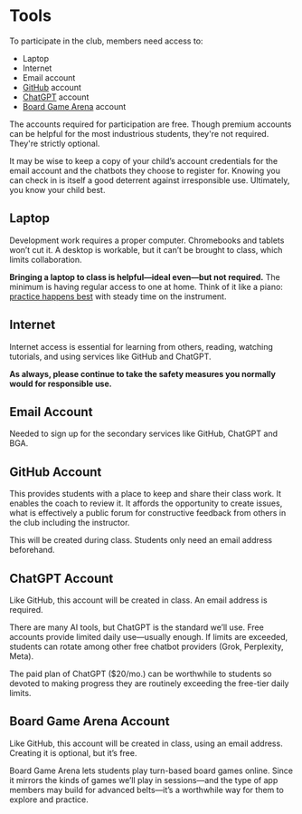 # Tools

To participate in the club, members need access to:

* Laptop
* Internet
* Email account
* [GitHub](https://github.com) account
* [ChatGPT](https://chatgpt.com) account
* [Board Game Arena](https://en.boardgamearena.com) account

The accounts required for participation are free. Though premium accounts can be helpful for the most industrious students, they're not required. They're strictly optional.

It may be wise to keep a copy of your child’s account credentials for the email account and the chatbots they choose to register for. Knowing you can check in is itself a good deterrent against irresponsible use. Ultimately, you know your child best.

## Laptop

Development work requires a proper computer. Chromebooks and tablets won’t cut it. A desktop is workable, but it can’t be brought to class, which limits collaboration.

**Bringing a laptop to class is helpful—ideal even—but not required.** The minimum is having regular access to one at home. Think of it like a piano: [practice happens best](./growth.md) with steady time on the instrument.

## Internet

Internet access is essential for learning from others, reading, watching tutorials, and using services like GitHub and ChatGPT.

**As always, please continue to take the safety measures you normally would for responsible use.**

## Email Account

Needed to sign up for the secondary services like GitHub, ChatGPT and BGA.

## GitHub Account

This provides students with a place to keep and share their class work.  It enables the coach to review it.  It affords the opportunity to create issues, what is effectively a public forum for constructive feedback from others in the club including the instructor.

This will be created during class. Students only need an email address beforehand.

## ChatGPT Account

Like GitHub, this account will be created in class. An email address is required.

There are many AI tools, but ChatGPT is the standard we’ll use. Free accounts provide limited daily use—usually enough. If limits are exceeded, students can rotate among other free chatbot providers (Grok, Perplexity, Meta).

The paid plan of ChatGPT ($20/mo.) can be worthwhile to students so devoted to making progress they are routinely exceeding the free-tier daily limits.

## Board Game Arena Account

Like GitHub, this account will be created in class, using an email address. Creating it is optional, but it’s free.

Board Game Arena lets students play turn-based board games online. Since it mirrors the kinds of games we’ll play in sessions—and the type of app members may build for advanced belts—it’s a worthwhile way for them to explore and practice.
